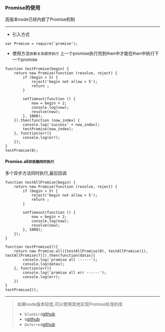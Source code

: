 ### Promise的使用
高版本node已经内嵌了Promise机制

---

* 引入方式
```
var Promise = require('promise');
```

* 使用方法`依赖关系顺序执行`
上一个promise执行完到then中才能在then中执行下一个promise

```
function testPromise(begin) {
    return new Promise(function (resolve, reject) {
        if (begin > 5) {
            reject('begin not allow > 5');
            return ;
        }

        setTimeout(function () {
            now = begin + 2;
            console.log(now);
            resolve(now);
        }, 1000);
    }).then(function (now_index) {
        console.log('success' + now_index);
        testPromise(now_index);
    }, function(err){
        console.log(err);
    });
}
testPromise(0);
```


#### Promise.all`非依赖同时执行`
多个异步方法同时执行,最后回调
```
function testAllPromise(begin) {
    return new Promise(function (resolve, reject) {
        if (begin > 5) {
            reject('begin not allow > 5');
            return ;
        }

        setTimeout(function () {
            now = begin + 2;
            console.log(now);
            resolve(now);
        }, 1000);
    });
}

function testPromise2(){
    return new Promise.all([testAllPromise(0), testAllPromise(1), testAllPromise(7)]).then(function(datas){
        console.log('promise all ------');
        console.log(datas);
    }, function(err){
        console.log('promise all err ------');
        console.log(err);
    })
}
testPromise2();
```

---

> 如果node版本较低,可以使用其他实现Promise标准的库
>* `bluebird`[github](https://github.com/petkaantonov/bluebird)
>* `Q`[github](https://github.com/kriskowal/q)
>* `Deferred`[github](https://github.com/medikoo/deferred)


